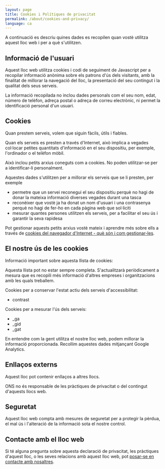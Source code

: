 ```yaml
---
layout: page
title: Cookies i Polítiques de privacitat
permalink: /about/cookies-and-privacy/
language: ca
---
```


A continuació es descriu quines dades es recopilen quan vostè utilitza aquest lloc web i per a què s'utilitzen.

## Informació de l'usuari
Aquest lloc web utilitza cookies i codi de seguiment de Javascript per a recopilar informació anònima sobre els patrons d'ús dels visitants, amb la finalitat de millorar la navegació del lloc, la presentació del seu contingut i la qualitat dels seus serveis.

La informació recopilada no inclou dades personals com el seu nom, edat, número de telèfon, adreça postal o adreça de correu electrònic, ni permet la identificació personal d'un usuari.

## Cookies
Quan prestem serveis, volem que siguin fàcils, útils i fiables.

Quan els serveis es presten a través d'Internet, això implica a vegades col·locar petites quantitats d'informació en el seu dispositiu, per exemple, l'ordinador o el telèfon mòbil.

Això inclou petits arxius coneguts com a cookies. No poden utilitzar-se per a identificar-li personalment.

Aquestes dades s'utilitzen per a millorar els serveis que se li presten, per exemple

- permetre que un servei reconegui el seu dispositiu perquè no hagi de donar la mateixa informació diverses vegades durant una tasca
- reconèixer que vostè ja ha donat un nom d'usuari i una contrasenya perquè no hagi de fer-ho en cada pàgina web que sol·liciti
- mesurar quantes persones utilitzen els serveis, per a facilitar el seu ús i garantir la seva rapidesa

Pot gestionar aquests petits arxius vostè mateix i aprendre més sobre ells a través de [cookies del navegador d'Internet - què són i com gestionar-les](https://www.aboutcookies.org/).

## El nostre ús de les cookies
Informació important sobre aquesta llista de cookies:

Aquesta llista pot no estar sempre completa. S'actualitzarà periòdicament a mesura que es recopili més informació d'altres empreses i organitzacions amb les quals treballem.

Cookies per a conservar l'estat actiu dels serveis d'accessibilitat:

- contrast

Cookies per a mesurar l'ús dels serveis:

- _ga
- _gid
- _gat

En entendre com la gent utilitza el nostre lloc web, podem millorar la informació proporcionada. Recollim aquestes dades mitjançant Google Analytics.

## Enllaços externs
Aquest lloc pot contenir enllaços a altres llocs.

ONS no és responsable de les pràctiques de privacitat o del contingut d'aquests llocs web.

## Seguretat
Aquest lloc web compta amb mesures de seguretat per a protegir la pèrdua, el mal ús i l'alteració de la informació sota el nostre control.

## Contacte amb el lloc web
Si té alguna pregunta sobre aquesta declaració de privacitat, les pràctiques d'aquest lloc, o les seves relacions amb aquest lloc web, pot [posar-se en contacte amb nosaltres](mailto:{{site.email_contacts.functional}}).